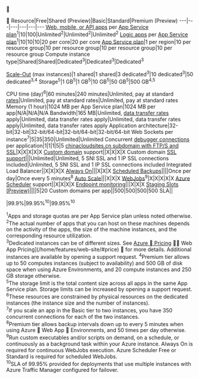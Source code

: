 
<!-- need to be customized -->


Resource|Free|Shared (Preview)|Basic|Standard|Premium (Preview)</th>
---|---|---|---|---|---
[Web, mobile, or API apps](/home/features/web-site/) per [App Service plan](/documentation/articles/azure-web-sites-web-hosting-plans-in-depth-overview)<sup>1</sup>|10|100|Unlimited<sup>2</sup>|Unlimited<sup>2</sup>|Unlimited<sup>2</sup>
[Logic apps](/home/features/web-site/) per [App Service plan](/documentation/articles/azure-web-sites-web-hosting-plans-in-depth-overview)</a><sup>1</sup>|10|10|10|20 per core|20 per core
[App Service plan](/documentation/articles/azure-web-sites-web-hosting-plans-in-depth-overview)|1 per region|10 per resource group|10 per resource group|10 per resource group|10 per resource group
Compute instance type|Shared|Shared|Dedicated<sup>3</sup>|Dedicated<sup>3</sup>|Dedicated<sup>3</sup></p>
[Scale-Out](/documentation/articles/web-sites-scale) (max instances)|1 shared|1 shared|3 dedicated<sup>3</sup>|10 dedicated<sup>3</sup>|50 dedicated<sup>3,4</sup>
Storage<sup>5</sup>|1 GB<sup>5</sup>|1 GB<sup>5</sup>|10 GB<sup>5</sup>|50 GB<sup>5</sup>|500 GB<sup>4,5</sup></p>
CPU time (day)<sup>6</sup>|60 minutes|240 minutes|Unlimited, pay at standard [rates](/documentation/articles/app-service)</a>|Unlimited, pay at standard rates|Unlimited, pay at standard rates
Memory (1 hour)|1024 MB per App Service plan|1024 MB per app|N/A|N/A|N/A
Bandwidth|165 MB|Unlimited, [data transfer rates](/documentation/articles/data-transfers) apply|Unlimited, data transfer rates apply|Unlimited, data transfer rates apply|Unlimited, data transfer rates apply
Application architecture|32-bit|32-bit|32-bit/64-bit|32-bit/64-bit|32-bit/64-bit
Web Sockets per instance<sup>7</sup>|5|35|350|Unlimited|Unlimited
Concurrent [debugger connections](/documentation/articles/web-sites-dotnet-troubleshoot-visual-studio) per application|1|1|1|5|5
[chinacloudsites.cn subdomain with FTP/S and SSL](/documentation/articles/web-sites-configure-ssl-certificate)|X|X|X|X|X
[Custom domain](/documentation/articles/web-sites-custom-domain-name) support||X|X|X|X
Custom domain [SSL support](/documentation/articles/web-sites-configure-ssl-certificate)|||Unlimited|Unlimited, 5 SNI SSL and 1 IP SSL connections included|Unlimited, 5 SNI SSL and 1 IP SSL connections included
Integrated Load Balancer||X|X|X|X
[Always On](/documentation/articles/web-sites-configure)|||X|X|X
[Scheduled Backups](/documentation/articles/web-sites-backup)||||Once per day|Once every 5 minutes<sup>8</sup>
[Auto Scale](/documentation/articles/web-sites-scale)|||X|X|X
[WebJobs](/documentation/articles/web-sites-create-web-jobs)<sup>9</sup>|X|X|X|X|X
[Azure Scheduler](/home/features/scheduler/) support||X|X|X|X
[Endpoint monitoring](/documentation/articles/web-sites-monitor)|||X|X|X
[Staging Slots (Preview)](/documentation/articles/web-sites-staged-publishing)||||5|20
Custom domains per app</a>||500|500|500|500
SLA||<p>|99.9%|99.95%<sup>10</sup>|99.95%<sup>10</sup>

<sup>1</sup>Apps and storage quotas are per App Service plan unless noted otherwise.  
<sup>2</sup>The actual number of apps that you can host on these machines depends on the activity of the apps, the size of the machine instances, and the corresponding resource utilization.  
<sup>3</sup>Dedicated instances can be of different sizes. See [Azure  Pricing](/documentation/articles/app-service)  Web App Pricing](/home/features/web-site/#price)  for more details. Additional instances are available by opening a support request.
<sup>4</sup>Premium tier allows up to 50 computes instances (subject to availability) and 500 GB of disk space when using Azure Environments, and 20 compute instances and 250 GB storage otherwise.  
<sup>5</sup>The storage limit is the total content size across all apps in the
same App Service plan. Storage limits can be increased by opening a support request.  
<sup>6</sup>These resources are constrained by physical resources on the dedicated instances (the instance size and the number of instances).  
<sup>7</sup>If you scale an app in the Basic tier to two instances, you have 350 concurrent connections for each of the two instances.  
<sup>8</sup>Premium tier allows backup intervals down up to every 5 minutes when using Azure  Web App  Environments, and 50 times per day otherwise.
<sup>9</sup>Run custom executables and/or scripts on demand, on a schedule, or continuously as a background task within your Azure instance. Always On is required for continuous WebJobs execution. Azure Scheduler Free or Standard is required for scheduled WebJobs.  
<sup>10</sup>SLA of 99.95% provided for deployments that use multiple instances with Azure Traffic Manager configured for failover.  

